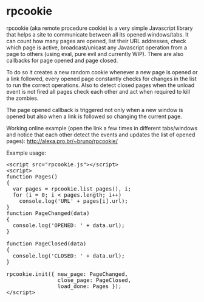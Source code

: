 # rpcookie

rpcookie (aka remote procedure cookie) is a very simple Javascript library that helps a site to communicate between all its opened windows/tabs. It can count how many pages are opened, list their URL addresses, check which page is active, broadcast/unicast any Javascript operation from a page to others (using eval, pure evil and currently WIP). There are also callbacks for page opened and page closed.

To do so it creates a new random cookie whenever a new page is opened or a link followed, every opened page constantly checks for changes in the list to run the correct operations. Also to detect closed pages when the unload event is not fired all pages check each other and act when required to kill the zombies.

The page opened callback is triggered not only when a new window is opened but also when a link is followed so changing the current page.

Working online example (open the link a few times in different tabs/windows and notice that each other detect the events and updates the list of opened pages):
http://alexa.pro.br/~bruno/rpcookie/

Example usage:

<pre>
&lt;script src="rpcookie.js"&gt;&lt;/script&gt;
&lt;script&gt;
function Pages()
{
  var pages = rpcookie.list_pages(), i;
  for (i = 0; i < pages.length; i++)
    console.log('URL' + pages[i].url);
}
function PageChanged(data)
{
  console.log('OPENED: ' + data.url);
}

function PageClosed(data)
{
  console.log('CLOSED: ' + data.url);
}

rpcookie.init({ new_page: PageChanged,
                close_page: PageClosed,
                load_done: Pages });
&lt;/script&gt;
</pre>
